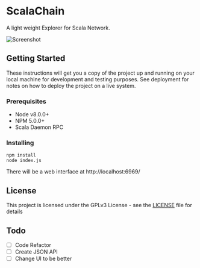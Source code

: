 
# ScalaChain

A light weight Explorer for Scala Network.

![Screenshot](https://i.imgur.com/d0qTmHj.png)

## Getting Started

These instructions will get you a copy of the project up and running on your local machine for development and testing purposes. See deployment for notes on how to deploy the project on a live system.

### Prerequisites

* Node v8.0.0+
* NPM 5.0.0+
* Scala Daemon RPC


### Installing

```
npm install
node index.js
```

There will be a web interface at http://localhost:6969/

## License

This project is licensed under the GPLv3 License - see the [LICENSE](https://github.com/hayzamjs/ScalaChain/blob/master/LICENSE)  file for details

## Todo

 * [ ] Code Refactor
 * [ ] Create JSON API
 * [ ] Change UI to be better
